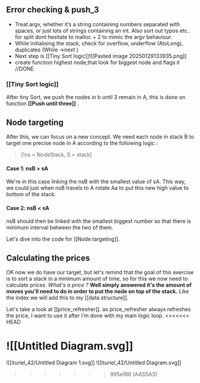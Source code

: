 ##  Error checking & push_3

- Treat argv, whether it’s a string containing numbers separated with spaces, or just lots of strings containing an int. Also sort out typos etc.. for split dont hesitate to malloc + 2 to mimic the argv behaviour.
- While initialising the stack, check for overflow, underflow (AtoLong), duplicates (While →next )
- Next step is [[Tiny Sort logic]]![[Pasted image 20250129133935.png]]
- create function highest node,that look for biggest node and flags it //DONE

### [[Tiny Sort logic]]

After tiny Sort, we push the nodes in b until 3 remain in A, this is done on function  **[[Push until three]]** .

## Node targeting 

After this, we can focus on a new concept. We need each node in stack B to target one precise node in A according to the following   logic : 

> [!ns = NodeStack, S = stack]
#### Case 1: nsB > sA

We're in this case linking the nsB with the smallest value of sA. This way, we could just when nsB travels to A rotate Aa to put this new high value to bottom of the stack.

#### Case 2: nsB < sA

nsB should then be linked with the smallest biggest number so that there is minimum interval between the two of them.

Let's dive into the code for [[Node targeting]].

## Calculating the prices 

OK now we do have our target, but let's remind that the goal of this exercise is to sort a stack in a minimum amount of time, so for this we now need to calculate prices. 
*What's a price ?* 
**Well simply answered it's the amount of moves you'll need to do in order to put the node on top of the stack.**
Like the index we will add this to my [[data structure]].

Let's take a look at [[price_refresher]].
as price_refresher always refreshes the price, I want to use it after i'm done with my main logic loop. 
<<<<<<< HEAD

![[Untitled Diagram.svg]]
=======
![[ituriel_42/Untitled Diagram 1.svg]]
![[ituriel_42/Untitled Diagram.svg]]
>>>>>>> 995e166 (AASSAS)
